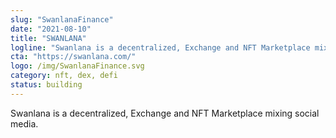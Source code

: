 ```yaml
---
slug: "SwanlanaFinance"
date: "2021-08-10"
title: "SWANLANA"
logline: "Swanlana is a decentralized, Exchange and NFT Marketplace mixing social media."
cta: "https://swanlana.com/"
logo: /img/SwanlanaFinance.svg
category: nft, dex, defi
status: building
---
```


Swanlana is a decentralized, Exchange and NFT Marketplace mixing social media.
